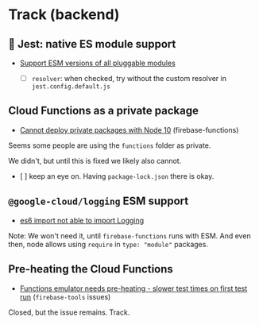 # Track (backend)

## 🍒 Jest: native ES module support

- [Support ESM versions of all pluggable modules](https://github.com/facebook/jest/issues/11167)

  - [ ] `resolver`: when checked, try without the custom resolver in `jest.config.default.js`


## Cloud Functions as a private package

- [Cannot deploy private packages with Node 10](https://github.com/firebase/firebase-functions/issues/607) (firebase-functions)
  
Seems some people are using the `functions` folder as private.

We didn't, but until this is fixed we likely also cannot.

- [ ] keep an eye on. Having `package-lock.json` there is okay.


## `@google-cloud/logging` ESM support

- [es6 import not able to import Logging](https://github.com/googleapis/nodejs-logging/issues/559)

Note: We won't need it, until `firebase-functions` runs with ESM. And even then, node allows using `require` in `type: "module"` packages.


## Pre-heating the Cloud Functions

- [Functions emulator needs pre-heating - slower test times on first test run](https://github.com/firebase/firebase-tools/issues/3488) (`firebase-tools` issues)

Closed, but the issue remains. Track.
   